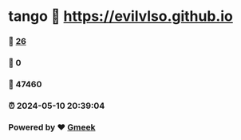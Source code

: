 # tango :link: https://evilvlso.github.io 
### :page_facing_up: [26](https://evilvlso.github.io/tag.html) 
### :speech_balloon: 0 
### :hibiscus: 47460 
### :alarm_clock: 2024-05-10 20:39:04 
### Powered by :heart: [Gmeek](https://github.com/Meekdai/Gmeek)
